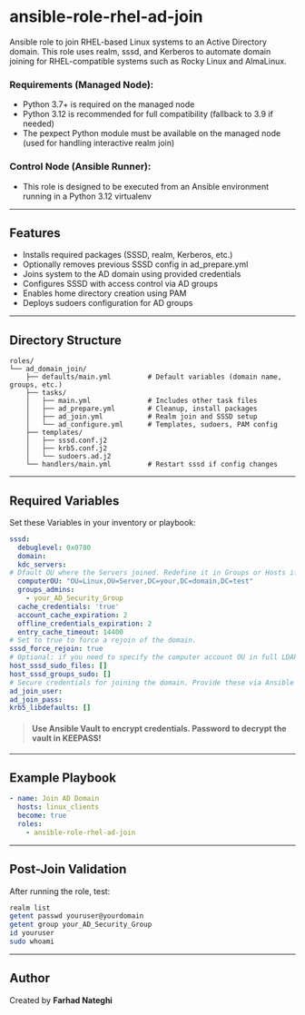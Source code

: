 # ansible-role-rhel-ad-join
Ansible role to join RHEL-based Linux systems to an Active Directory domain.
This role uses realm, sssd, and Kerberos to automate domain joining for RHEL-compatible systems such as Rocky Linux and AlmaLinux.

### Requirements (Managed Node):

- Python 3.7+ is required on the managed node
- Python 3.12 is recommended for full compatibility (fallback to 3.9 if needed)
- The pexpect Python module must be available on the managed node (used for handling interactive realm join)

### Control Node (Ansible Runner):
- This role is designed to be executed from an Ansible environment running in a Python 3.12 virtualenv

---

## Features
- Installs required packages (SSSD, realm, Kerberos, etc.)
- Optionally removes previous SSSD config in ad_prepare.yml
- Joins system to the AD domain using provided credentials
- Configures SSSD with access control via AD groups
- Enables home directory creation using PAM
- Deploys sudoers configuration for AD groups

---

## Directory Structure
```
roles/
└── ad_domain_join/
    ├── defaults/main.yml         # Default variables (domain name, groups, etc.)
    ├── tasks/
    │   ├── main.yml              # Includes other task files
    │   ├── ad_prepare.yml        # Cleanup, install packages
    │   ├── ad_join.yml           # Realm join and SSSD setup
    │   └── ad_configure.yml      # Templates, sudoers, PAM config
    ├── templates/
    │   ├── sssd.conf.j2
    │   ├── krb5.conf.j2
    │   └── sudoers.ad.j2
    └── handlers/main.yml         # Restart sssd if config changes
```

---

## Required Variables
Set these Variables in your inventory or playbook:

```yaml
sssd:
  debuglevel: 0x0780
  domain:
  kdc_servers:
# Dfault OU where the Servers joined. Redefine it in Groups or Hosts if you want them in a different OU.
  computerOU: "OU=Linux,OU=Server,DC=your,DC=domain,DC=test"
  groups_admins:
    - your_AD_Security_Group
  cache_credentials: 'true'
  account_cache_expiration: 2
  offline_credentials_expiration: 2
  entry_cache_timeout: 14400
# Set to true to force a rejoin of the domain.
sssd_force_rejoin: true
# Optional: if you need to specify the computer account OU in full LDAP DN format.
host_sssd_sudo_files: []
host_sssd_groups_sudo: []
# Secure credentials for joining the domain. Provide these via Ansible Vault or extra-vars. Decryption pass --> KeePass
ad_join_user: 
ad_join_pass: 
krb5_libdefaults: []

```

> #### Use Ansible Vault to encrypt credentials. Password to decrypt the vault in KEEPASS!

---

## Example Playbook
```yaml
- name: Join AD Domain
  hosts: linux_clients
  become: true
  roles:
    - ansible-role-rhel-ad-join
```

---

## Post-Join Validation
After running the role, test:

```bash
realm list
getent passwd youruser@yourdomain
getent group your_AD_Security_Group
id youruser
sudo whoami
```

---

## Author
Created by **Farhad Nateghi**
